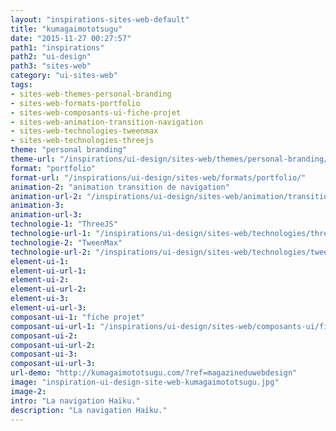 ```yaml
---
layout: "inspirations-sites-web-default"
title: "kumagaimototsugu"
date: "2015-11-27 00:27:57"
path1: "inspirations"
path2: "ui-design"
path3: "sites-web"
category: "ui-sites-web"
tags:
- sites-web-themes-personal-branding
- sites-web-formats-portfolio
- sites-web-composants-ui-fiche-projet
- sites-web-animation-transition-navigation
- sites-web-technologies-tweenmax
- sites-web-technologies-threejs
theme: "personal branding"
theme-url: "/inspirations/ui-design/sites-web/themes/personal-branding/"
format: "portfolio"
format-url: "/inspirations/ui-design/sites-web/formats/portfolio/"
animation-2: "animation transition de navigation"
animation-url-2: "/inspirations/ui-design/sites-web/animation/transition-navigation/"
animation-3:
animation-url-3:
technologie-1: "ThreeJS"
technologie-url-1: "/inspirations/ui-design/sites-web/technologies/threejs/"
technologie-2: "TweenMax"
technologie-url-2: "/inspirations/ui-design/sites-web/technologies/tweenmax/"
element-ui-1:
element-ui-url-1:
element-ui-2:
element-ui-url-2:
element-ui-3:
element-ui-url-3:
composant-ui-1: "fiche projet"
composant-ui-url-1: "/inspirations/ui-design/sites-web/composants-ui/fiche-projet/"
composant-ui-2:
composant-ui-url-2:
composant-ui-3:
composant-ui-url-3:
url-demo: "http://kumagaimototsugu.com/?ref=magazineduwebdesign"
image: "inspiration-ui-design-site-web-kumagaimototsugu.jpg"
image-2:
intro: "La navigation Haïku."
description: "La navigation Haïku."
---
```

